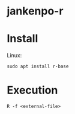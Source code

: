 # jankenpo-r

# Install

Linux:
```
sudo apt install r-base
```

# Execution
```
R -f <external-file>
```